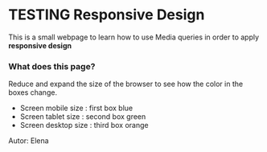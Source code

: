 # TESTING Responsive Design

This is a small webpage to learn how to use Media queries in order to apply **responsive design**

### What does this page?

Reduce and expand the size of the browser to see how the color in the boxes change.

- Screen mobile size : first box blue
- Screen tablet size : second box green
- Screen desktop size : third box orange

Autor: Elena